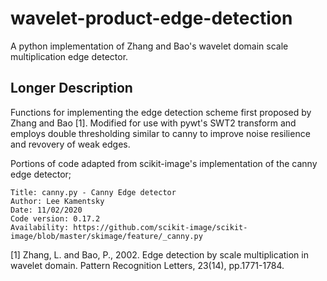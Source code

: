 # wavelet-product-edge-detection
A python implementation of Zhang and Bao's wavelet domain scale multiplication edge detector. 

## Longer Description
Functions for implementing the edge detection scheme first proposed by Zhang and Bao [1]. 
Modified for use with pywt's SWT2 transform and employs double thresholding similar to canny to improve noise resilience and revovery of weak edges.

Portions of code adapted from scikit-image's implementation of the canny edge detector;
    
    Title: canny.py - Canny Edge detector
    Author: Lee Kamentsky
    Date: 11/02/2020
    Code version: 0.17.2
    Availability: https://github.com/scikit-image/scikit-image/blob/master/skimage/feature/_canny.py 


[1] Zhang, L. and Bao, P., 2002. Edge detection by scale multiplication in wavelet domain. Pattern Recognition Letters, 23(14), pp.1771-1784.
